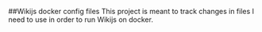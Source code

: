 ##Wikijs docker config files
This project is meant to track changes in files I need to use in order to run Wikijs on docker.
